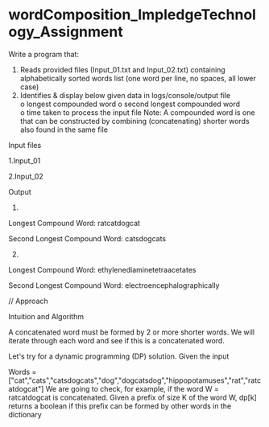 # wordComposition_ImpledgeTechnology_Assignment

Write a program that:  
1. Reads provided files (Input_01.txt and Input_02.txt) containing alphabetically sorted words list (one word per line, no spaces, all lower case)  
2. Identifies & display below given data in logs/console/output file  
 o longest compounded word 
 o second longest compounded word  
 o time taken to process the input file 
Note: A compounded word is one that can be constructed by combining (concatenating) shorter words also found in the same file 

Input files

1.Input_01

2.Input_02

Output

 1.
 Longest Compound Word: ratcatdogcat 
 
 Second Longest Compound Word: catsdogcats 
 
 
 2.
 Longest Compound Word: ethylenediaminetetraacetates 
 
 Second Longest Compound Word: electroencephalographically 
 
 
// Approach
 
 Intuition and Algorithm
 
A concatenated word must be formed by 2 or more shorter words. We will iterate through each word and see if this is a concatenated word.

Let's try for a dynamic programming (DP) solution. Given the input

Words = ["cat","cats","catsdogcats","dog","dogcatsdog","hippopotamuses","rat","ratcatdogcat"]
We are going to check, for example, if the word W = ratcatdogcat is concatenated.
Given a prefix of size K of the word W, dp[k] returns a boolean if this prefix can be formed by other words in the dictionary
